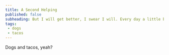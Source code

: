 ```yaml
---
title: A Second Helping
published: false
subheading: But I will get better, I swear I will. Every day a little better until I decline, then I wont care
tags: 
 - dogs
 - tacos 
---
```


Dogs and tacos, yeah?